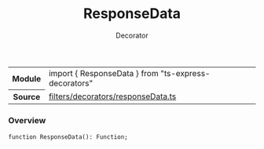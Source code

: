 <header class="symbol-info-header">    <h1 id="responsedata">ResponseData</h1>    <label class="symbol-info-type-label decorator">Decorator</label>      </header>
<section class="symbol-info">      <table class="is-full-width">        <tbody>        <tr>          <th>Module</th>          <td>            <div class="lang-typescript">                <span class="token keyword">import</span> { ResponseData }                 <span class="token keyword">from</span>                 <span class="token string">"ts-express-decorators"</span>                            </div>          </td>        </tr>        <tr>          <th>Source</th>          <td>            <a href="https://romakita.github.io/ts-express-decorators/#//blob/v2.16.3/src/filters/decorators/responseData.ts#L0-L0">                filters/decorators/responseData.ts            </a>        </td>        </tr>                </tbody>      </table>    </section>

### Overview

<pre><code class="typescript-lang">function <span class="token function">ResponseData</span><span class="token punctuation">(</span><span class="token punctuation">)</span><span class="token punctuation">:</span> Function<span class="token punctuation">;</span></code></pre>
